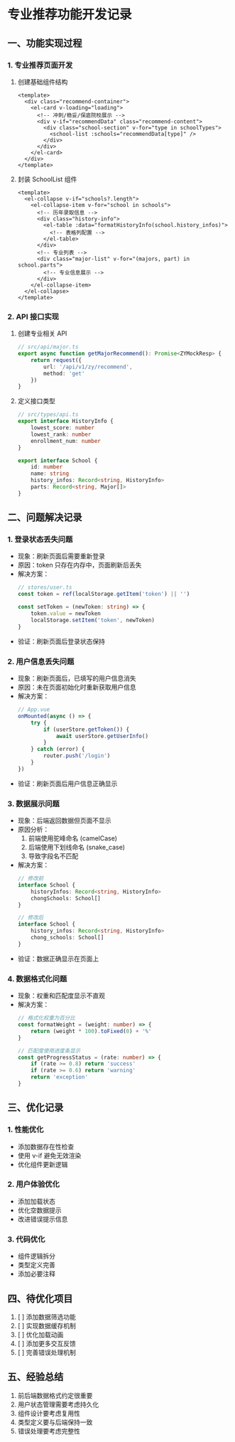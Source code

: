 # 专业推荐功能开发记录

## 一、功能实现过程

### 1. 专业推荐页面开发
1. 创建基础组件结构
   ```vue
   <template>
     <div class="recommend-container">
       <el-card v-loading="loading">
         <!-- 冲刺/稳妥/保底院校展示 -->
         <div v-if="recommendData" class="recommend-content">
           <div class="school-section" v-for="type in schoolTypes">
             <school-list :schools="recommendData[type]" />
           </div>
         </div>
       </el-card>
     </div>
   </template>
   ```

2. 封装 SchoolList 组件
   ```vue
   <template>
     <el-collapse v-if="schools?.length">
       <el-collapse-item v-for="school in schools">
         <!-- 历年录取信息 -->
         <div class="history-info">
           <el-table :data="formatHistoryInfo(school.history_infos)">
             <!-- 表格列配置 -->
           </el-table>
         </div>
         <!-- 专业列表 -->
         <div class="major-list" v-for="(majors, part) in school.parts">
           <!-- 专业信息展示 -->
         </div>
       </el-collapse-item>
     </el-collapse>
   </template>
   ```

### 2. API 接口实现
1. 创建专业相关 API
   ```typescript
   // src/api/major.ts
   export async function getMajorRecommend(): Promise<ZYMockResp> {
       return request({
           url: '/api/v1/zy/recommend',
           method: 'get'
       })
   }
   ```

2. 定义接口类型
   ```typescript
   // src/types/api.ts
   export interface HistoryInfo {
       lowest_score: number
       lowest_rank: number
       enrollment_num: number
   }

   export interface School {
       id: number
       name: string
       history_infos: Record<string, HistoryInfo>
       parts: Record<string, Major[]>
   }
   ```

## 二、问题解决记录

### 1. 登录状态丢失问题
- 现象：刷新页面后需要重新登录
- 原因：token 只存在内存中，页面刷新后丢失
- 解决方案：
  ```typescript
  // stores/user.ts
  const token = ref(localStorage.getItem('token') || '')
  
  const setToken = (newToken: string) => {
      token.value = newToken
      localStorage.setItem('token', newToken)
  }
  ```
- 验证：刷新页面后登录状态保持

### 2. 用户信息丢失问题
- 现象：刷新页面后，已填写的用户信息消失
- 原因：未在页面初始化时重新获取用户信息
- 解决方案：
  ```typescript
  // App.vue
  onMounted(async () => {
      try {
          if (userStore.getToken()) {
              await userStore.getUserInfo()
          }
      } catch (error) {
          router.push('/login')
      }
  })
  ```
- 验证：刷新页面后用户信息正确显示

### 3. 数据展示问题
- 现象：后端返回数据但页面不显示
- 原因分析：
  1. 前端使用驼峰命名 (camelCase)
  2. 后端使用下划线命名 (snake_case)
  3. 导致字段名不匹配
- 解决方案：
  ```typescript
  // 修改前
  interface School {
      historyInfos: Record<string, HistoryInfo>
      chongSchools: School[]
  }
  
  // 修改后
  interface School {
      history_infos: Record<string, HistoryInfo>
      chong_schools: School[]
  }
  ```
- 验证：数据正确显示在页面上

### 4. 数据格式化问题
- 现象：权重和匹配度显示不直观
- 解决方案：
  ```typescript
  // 格式化权重为百分比
  const formatWeight = (weight: number) => {
      return (weight * 100).toFixed(0) + '%'
  }
  
  // 匹配度使用进度条显示
  const getProgressStatus = (rate: number) => {
      if (rate >= 0.8) return 'success'
      if (rate >= 0.6) return 'warning'
      return 'exception'
  }
  ```

## 三、优化记录

### 1. 性能优化
- 添加数据存在性检查
- 使用 v-if 避免无效渲染
- 优化组件更新逻辑

### 2. 用户体验优化
- 添加加载状态
- 优化空数据提示
- 改进错误提示信息

### 3. 代码优化
- 组件逻辑拆分
- 类型定义完善
- 添加必要注释

## 四、待优化项目
1. [ ] 添加数据筛选功能
2. [ ] 实现数据缓存机制
3. [ ] 优化加载动画
4. [ ] 添加更多交互反馈
5. [ ] 完善错误处理机制

## 五、经验总结
1. 前后端数据格式约定很重要
2. 用户状态管理需要考虑持久化
3. 组件设计要考虑复用性
4. 类型定义要与后端保持一致
5. 错误处理要考虑完整性 